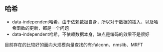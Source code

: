 ## 哈希

- data-independent哈希，由于依赖数据自身，所以对于数据的插入，以及哈希函数的更新，都是一个问题
- data-independent哈希，不依赖数据本身，缺点是编码的效果不是很好

目前存在的比较好的面向大规模向量查找的有:falconn、nmslib、MRFT
